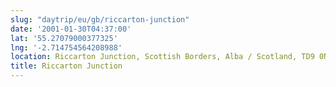 ```yaml
---
slug: "daytrip/eu/gb/riccarton-junction"
date: '2001-01-30T04:37:00'
lat: '55.27079000377325'
lng: '-2.714754564208988'
location: Riccarton Junction, Scottish Borders, Alba / Scotland, TD9 0NA, United Kingdom
title: Riccarton Junction
---
```



